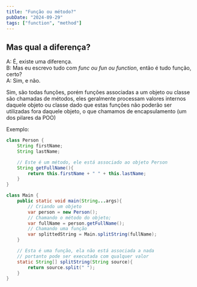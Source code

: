 ```yaml
---
title: "Função ou método?"
pubDate: "2024-09-29"
tags: ["function", "method"]
---
```


## Mas qual a diferença?

A: É, existe uma diferença.<br>
B: Mas eu escrevo tudo com *func ou fun ou function*, então é tudo função, certo?<br>
A: Sim, e não.<br>

Sim, são todas funções, porém funções associadas a um objeto ou classe são chamadas de métodos, eles geralmente processam valores internos daquele objeto ou classe dado que estas funções não poderão ser utilizadas fora daquele objeto, o que chamamos de encapsulamento (um dos pilares da POO)

Exemplo:

``` java
class Person {
    String firstName;
    String lastName;

    // Este é um método, ele está associado ao objeto Person
    String getFullName(){
        return this.firstName + " " + this.lastName;
    }
}

class Main {
    public static void main(String...args){
        // Criando um objeto
        var person = new Person();
        // Chamando o método do objeto;
        var fullName = person.getFullName();
        // Chamando uma função
        var splittedString = Main.splitString(fullName);
    }

    // Esta é uma função, ela não está associada a nada
    // portanto pode ser executada com qualquer valor
    static String[] splitString(String source){
        return source.split(" ");
    }
}
```
